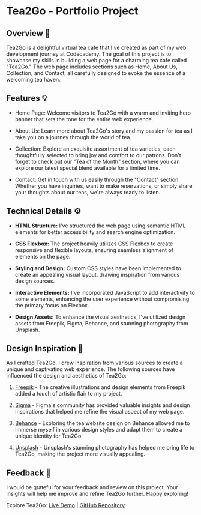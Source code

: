 # Tea2Go - Portfolio Project

## Overview 📝

Tea2Go is a delightful virtual tea cafe that I've created as part of my web development journey at Codecademy. The goal of this project is to showcase my skills in building a web page for a charming tea cafe called "Tea2Go." The web page includes sections such as Home, About Us, Collection, and Contact, all carefully designed to evoke the essence of a welcoming tea haven.

## Features 💡

- Home Page: Welcome visitors to Tea2Go with a warm and inviting hero banner that sets the tone for the entire web experience.

- About Us: Learn more about Tea2Go's story and my passion for tea as I take you on a journey through the world of tea.

- Collection: Explore an exquisite assortment of tea varieties, each thoughtfully selected to bring joy and comfort to our patrons. Don't forget to check out our "Tea of the Month" section, where you can explore our latest special blend available for a limited time.

- Contact: Get in touch with us easily through the "Contact" section. Whether you have inquiries, want to make reservations, or simply share your thoughts about our teas, we're always ready to listen.


## Technical Details ⚙️ 

- **HTML Structure:** I've structured the web page using semantic HTML elements for better accessibility and search engine optimization.

- **CSS Flexbox:** The project heavily utilizes CSS Flexbox to create responsive and flexible layouts, ensuring seamless alignment of elements on the page.

- **Styling and Design:** Custom CSS styles have been implemented to create an appealing visual layout, drawing inspiration from various design sources.

- **Interactive Elements:** I've incorporated JavaScript to add interactivity to some elements, enhancing the user experience without compromising the primary focus on Flexbox.

- **Design Assets:** To enhance the visual aesthetics, I've utilized design assets from Freepik, Figma, Behance, and stunning photography from Unsplash.

## Design Inspiration 🎨

As I crafted Tea2Go, I drew inspiration from various sources to create a unique and captivating web experience. The following sources have influenced the design and aesthetics of Tea2Go:

1. [Freepik](https://www.freepik.com/serie/8385078) - The creative illustrations and design elements from Freepik added a touch of artistic flair to my project.

2. [Sigma](https://www.figma.com/community/file/1227152380873548069) - Figma's community has provided valuable insights and design inspirations that helped me refine the visual aspect of my web page.

3. [Behance](https://www.behance.net/gallery/161877941/tea-website-design) - Exploring the tea website design on Behance allowed me to immerse myself in various design styles and adapt them to create a unique identity for Tea2Go.

4. [Unsplash](https://unsplash.com) - Unsplash's stunning photography has helped me bring life to Tea2Go, making the project more visually appealing.


## Feedback 💌 

I would be grateful for your feedback and review on this project. Your insights will help me improve and refine Tea2Go further. Happy exploring!

Explore Tea2Go: [Live Demo](link_to_live_demo) | [GitHub Repository](link_to_github_repo)
